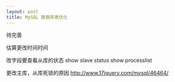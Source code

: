 ```yaml
---
layout: post
title: MySQL 数据库表优化
---
```


待完善

估算更改时间时间

改字段要查看从库的状态
show slave status
show processlist

更改主库，从库死锁的原因
http://www.17jquery.com/mysql/46464/
